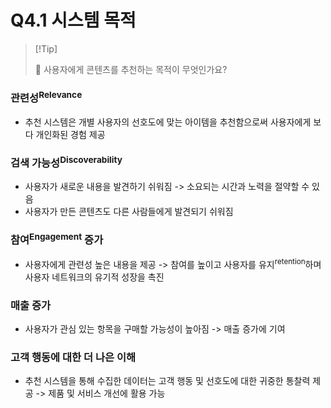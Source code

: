 # Q4.1 시스템 목적

>   [!Tip]
>
>   🙋 사용자에게 콘텐츠를 추천하는 목적이 무엇인가요?

### 관련성<sup>Relevance</sup>
- 추천 시스템은 개별 사용자의 선호도에 맞는 아이템을 추천함으로써 사용자에게 보다 개인화된 경험 제공

### 검색 가능성<sup>Discoverability</sup>
- 사용자가 새로운 내용을 발견하기 쉬워짐 -> 소요되는 시간과 노력을 절약할 수 있음
- 사용자가 만든 콘텐츠도 다른 사람들에게 발견되기 쉬워짐

### 참여<sup>Engagement</sup> 증가
- 사용자에게 관련성 높은 내용을 제공 -> 참여를 높이고 사용자를 유지<sup>retention</sup>하며 사용자 네트워크의 유기적 성장을 촉진

### 매출 증가
- 사용자가 관심 있는 항목을 구매할 가능성이 높아짐 -> 매출 증가에 기여

### 고객 행동에 대한 더 나은 이해
- 추천 시스템을 통해 수집한 데이터는 고객 행동 및 선호도에 대한 귀중한 통찰력 제공 -> 제품 및 서비스 개선에 활용 가능